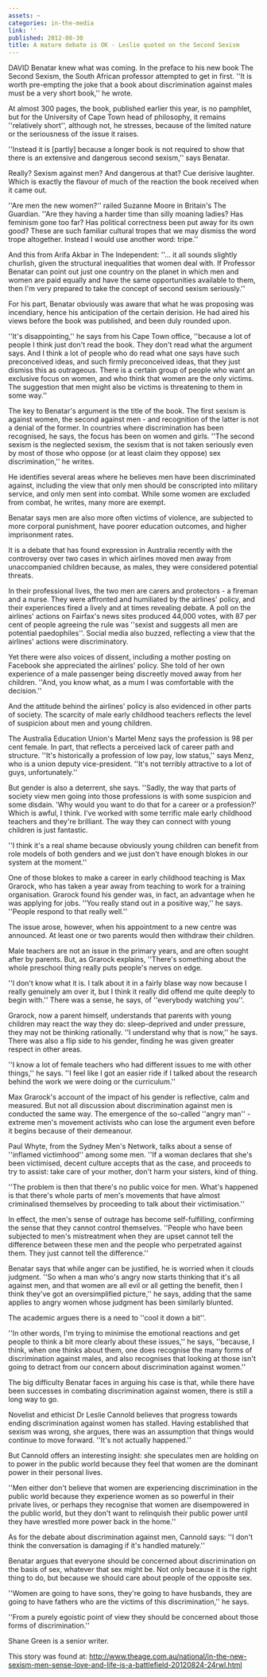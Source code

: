 ```yaml
---
assets: ~
categories: in-the-media
link: ''
published: 2012-08-30
title: A mature debate is OK - Leslie quoted on the Second Sexism
---
```

DAVID Benatar knew what was coming. In the preface to his new book The Second Sexism, the South African professor attempted to get in first. ''It is worth pre-empting the joke that a book about discrimination against males must be a very short book,'' he wrote.

At almost 300 pages, the book, published earlier this year, is no pamphlet, but for the University of Cape Town head of philosophy, it remains ''relatively short'', although not, he stresses, because of the limited nature or the seriousness of the issue it raises.

''Instead it is [partly] because a longer book is not required to show that there is an extensive and dangerous second sexism,'' says Benatar.

Really? Sexism against men? And dangerous at that? Cue derisive laughter. Which is exactly the flavour of much of the reaction the book received when it came out.

''Are men the new women?'' railed Suzanne Moore in Britain's The Guardian. ''Are they having a harder time than silly moaning ladies? Has feminism gone too far? Has political correctness been put away for its own good? These are such familiar cultural tropes that we may dismiss the word trope altogether. Instead I would use another word: tripe.''

And this from Arifa Akbar in The Independent: ''… it all sounds slightly churlish, given the structural inequalities that women deal with. If Professor Benatar can point out just one country on the planet in which men and women are paid equally and have the same opportunities available to them, then I'm very prepared to take the concept of second sexism seriously.''

For his part, Benatar obviously was aware that what he was proposing was incendiary, hence his anticipation of the certain derision. He had aired his views before the book was published, and been duly rounded upon.

''It's disappointing,'' he says from his Cape Town office, ''because a lot of people I think just don't read the book. They don't read what the argument says. And I think a lot of people who do read what one says have such preconceived ideas, and such firmly preconceived ideas, that they just dismiss this as outrageous. There is a certain group of people who want an exclusive focus on women, and who think that women are the only victims. The suggestion that men might also be victims is threatening to them in some way.''

The key to Benatar's argument is the title of the book. The first sexism is against women, the second against men - and recognition of the latter is not a denial of the former. In countries where discrimination has been recognised, he says, the focus has been on women and girls. ''The second sexism is the neglected sexism, the sexism that is not taken seriously even by most of those who oppose (or at least claim they oppose) sex discrimination,'' he writes.

He identifies several areas where he believes men have been discriminated against, including the view that only men should be conscripted into military service, and only men sent into combat. While some women are excluded from combat, he writes, many more are exempt.

Benatar says men are also more often victims of violence, are subjected to more corporal punishment, have poorer education outcomes, and higher imprisonment rates.

It is a debate that has found expression in Australia recently with the controversy over two cases in which airlines moved men away from unaccompanied children because, as males, they were considered potential threats.

In their professional lives, the two men are carers and protectors - a fireman and a nurse. They were affronted and humiliated by the airlines' policy, and their experiences fired a lively and at times revealing debate. A poll on the airlines' actions on Fairfax's news sites produced 44,000 votes, with 87 per cent of people agreeing the rule was ''sexist and suggests all men are potential paedophiles''. Social media also buzzed, reflecting a view that the airlines' actions were discriminatory.

Yet there were also voices of dissent, including a mother posting on Facebook she appreciated the airlines' policy. She told of her own experience of a male passenger being discreetly moved away from her children. ''And, you know what, as a mum I was comfortable with the decision.''

And the attitude behind the airlines' policy is also evidenced in other parts of society. The scarcity of male early childhood teachers reflects the level of suspicion about men and young children.

The Australia Education Union's Martel Menz says the profession is 98 per cent female. In part, that reflects a perceived lack of career path and structure. ''It's historically a profession of low pay, low status,'' says Menz, who is a union deputy vice-president. ''It's not terribly attractive to a lot of guys, unfortunately.''

But gender is also a deterrent, she says. ''Sadly, the way that parts of society view men going into those professions is with some suspicion and some disdain. 'Why would you want to do that for a career or a profession?' Which is awful, I think. I've worked with some terrific male early childhood teachers and they're brilliant. The way they can connect with young children is just fantastic.

''I think it's a real shame because obviously young children can benefit from role models of both genders and we just don't have enough blokes in our system at the moment.''

One of those blokes to make a career in early childhood teaching is Max Grarock, who has taken a year away from teaching to work for a training organisation. Grarock found his gender was, in fact, an advantage when he was applying for jobs. ''You really stand out in a positive way,'' he says. ''People respond to that really well.''

The issue arose, however, when his appointment to a new centre was announced. At least one or two parents would then withdraw their children.

Male teachers are not an issue in the primary years, and are often sought after by parents. But, as Grarock explains, ''There's something about the whole preschool thing really puts people's nerves on edge.

''I don't know what it is. I talk about it in a fairly blase way now because I really genuinely am over it, but I think it really did offend me quite deeply to begin with.'' There was a sense, he says, of ''everybody watching you''.

Grarock, now a parent himself, understands that parents with young children may react the way they do: sleep-deprived and under pressure, they may not be thinking rationally. ''I understand why that is now,'' he says. There was also a flip side to his gender, finding he was given greater respect in other areas.

''I know a lot of female teachers who had different issues to me with other things,'' he says. ''I feel like I got an easier ride if I talked about the research behind the work we were doing or the curriculum.''

Max Grarock's account of the impact of his gender is reflective, calm and measured. But not all discussion about discrimination against men is conducted the same way. The emergence of the so-called ''angry man'' - extreme men's movement activists who can lose the argument even before it begins because of their demeanour.

Paul Whyte, from the Sydney Men's Network, talks about a sense of ''inflamed victimhood'' among some men. ''If a woman declares that she's been victimised, decent culture accepts that as the case, and proceeds to try to assist: take care of your mother, don't harm your sisters, kind of thing.

''The problem is then that there's no public voice for men. What's happened is that there's whole parts of men's movements that have almost criminalised themselves by proceeding to talk about their victimisation.''

In effect, the men's sense of outrage has become self-fulfilling, confirming the sense that they cannot control themselves. ''People who have been subjected to men's mistreatment when they are upset cannot tell the difference between these men and the people who perpetrated against them. They just cannot tell the difference.''

Benatar says that while anger can be justified, he is worried when it clouds judgment. ''So when a man who's angry now starts thinking that it's all against men, and that women are all evil or all getting the benefit, then I think they've got an oversimplified picture,'' he says, adding that the same applies to angry women whose judgment has been similarly blunted.

The academic argues there is a need to ''cool it down a bit''.

''In other words, I'm trying to minimise the emotional reactions and get people to think a bit more clearly about these issues,'' he says, ''because, I think, when one thinks about them, one does recognise the many forms of discrimination against males, and also recognises that looking at those isn't going to detract from our concern about discrimination against women.''

The big difficulty Benatar faces in arguing his case is that, while there have been successes in combating discrimination against women, there is still a long way to go.

Novelist and ethicist Dr Leslie Cannold believes that progress towards ending discrimination against women has stalled. Having established that sexism was wrong, she argues, there was an assumption that things would continue to move forward. ''It's not actually happened.''

But Cannold offers an interesting insight: she speculates men are holding on to power in the public world because they feel that women are the dominant power in their personal lives.

''Men either don't believe that women are experiencing discrimination in the public world because they experience women as so powerful in their private lives, or perhaps they recognise that women are disempowered in the public world, but they don't want to relinquish their public power until they have wrestled more power back in the home.''

As for the debate about discrimination against men, Cannold says: ''I don't think the conversation is damaging if it's handled maturely.''

Benatar argues that everyone should be concerned about discrimination on the basis of sex, whatever that sex might be. Not only because it is the right thing to do, but because we should care about people of the opposite sex.

''Women are going to have sons, they're going to have husbands, they are going to have fathers who are the victims of this discrimination,'' he says.

''From a purely egoistic point of view they should be concerned about those forms of discrimination.''

Shane Green is a senior writer.

This story was found at: http://www.theage.com.au/national/in-the-new-sexism-men-sense-love-and-life-is-a-battlefield-20120824-24rwl.html